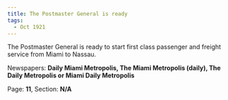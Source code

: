 ```yaml
---  
title: The Postmaster General is ready  
tags:  
  - Oct 1921  
---  
```

  
The Postmaster General is ready to start first class passenger and freight service from Miami to Nassau.  
  
Newspapers: **Daily Miami Metropolis, The Miami Metropolis (daily), The Daily Metropolis or Miami Daily Metropolis**  
  
Page: **11**, Section: **N/A** 
